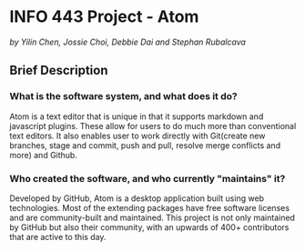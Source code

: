 # INFO 443 Project - Atom
_by Yilin Chen, Jossie Choi, Debbie Dai and Stephan Rubalcava_

## Brief Description
### What is the software system, and what does it do?
Atom is a text editor that is unique in that it supports markdown and javascript plugins. These allow for users to do much more than conventional text editors. It also enables user to work directly with Git(create new branches, stage and commit, push and pull, resolve merge conflicts and more) and Github.
   
### Who created the software, and who currently "maintains" it? 
 Developed by GitHub, Atom is a desktop application built using web technologies. Most of the extending packages have free software licenses and are community-built and maintained. This project is not only maintained by GitHub but also their community, with an upwards of 400+ contributors that are active to this day.
